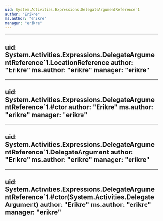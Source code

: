 ```yaml
---
uid: System.Activities.Expressions.DelegateArgumentReference`1
author: "Erikre"
ms.author: "erikre"
manager: "erikre"
---
```


---
uid: System.Activities.Expressions.DelegateArgumentReference`1.LocationReference
author: "Erikre"
ms.author: "erikre"
manager: "erikre"
---

---
uid: System.Activities.Expressions.DelegateArgumentReference`1.#ctor
author: "Erikre"
ms.author: "erikre"
manager: "erikre"
---

---
uid: System.Activities.Expressions.DelegateArgumentReference`1.DelegateArgument
author: "Erikre"
ms.author: "erikre"
manager: "erikre"
---

---
uid: System.Activities.Expressions.DelegateArgumentReference`1.#ctor(System.Activities.DelegateArgument)
author: "Erikre"
ms.author: "erikre"
manager: "erikre"
---

